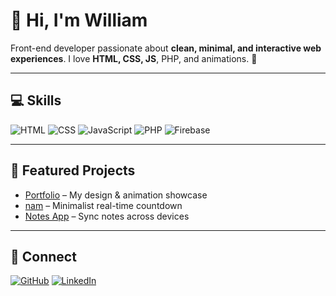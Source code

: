 # 👋 Hi, I'm William

Front-end developer passionate about **clean, minimal, and interactive web experiences**. I love **HTML, CSS, JS**, PHP, and animations. 🚀

---

## 💻 Skills
![HTML](https://img.shields.io/badge/HTML-E34F26?style=flat&logo=html5&logoColor=white)
![CSS](https://img.shields.io/badge/CSS-1572B6?style=flat&logo=css3&logoColor=white)
![JavaScript](https://img.shields.io/badge/JS-F7DF1E?style=flat&logo=javascript&logoColor=black)
![PHP](https://img.shields.io/badge/PHP-777BB4?style=flat&logo=php&logoColor=white)
![Firebase](https://img.shields.io/badge/Firebase-FFCA28?style=flat&logo=firebase&logoColor=black)

---

## 🌟 Featured Projects
- [Portfolio](https://github.com/yourusername/portfolio) – My design & animation showcase  
- [nam](https://github.com/yourusername/break-timer) – Minimalist real-time countdown  
- [Notes App](https://github.com/yourusername/notes-app) – Sync notes across devices  

---

## 🔗 Connect
[![GitHub](https://img.shields.io/badge/GitHub-100000?style=flat&logo=github&logoColor=white)](https://github.com/sneakyturtle270508)
[![LinkedIn](https://img.shields.io/badge/LinkedIn-0A66C2?style=flat&logo=linkedin&logoColor=white)](https://www.linkedin.com/in/william-berge-gr%C3%B8nsberg-332932307/)

